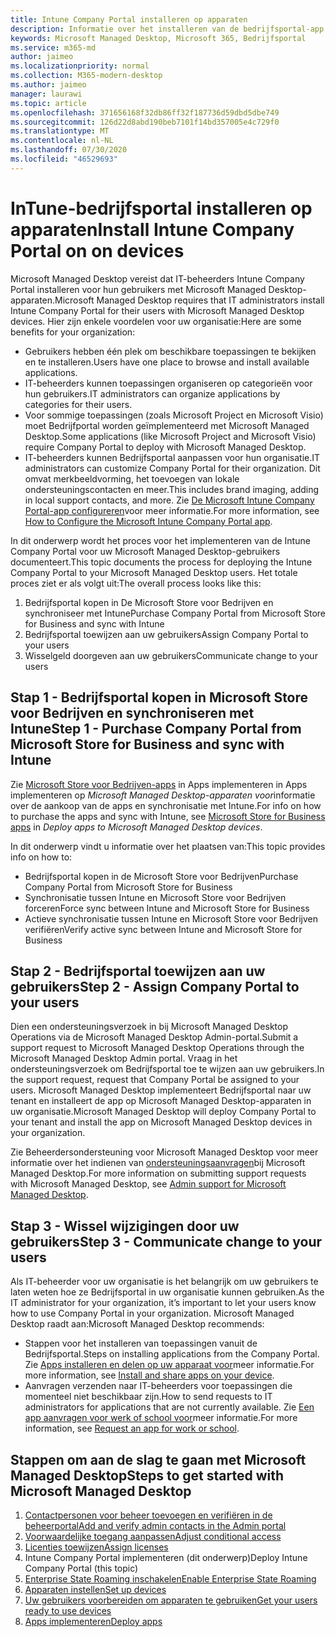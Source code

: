 ```yaml
---
title: Intune Company Portal installeren op apparaten
description: Informatie over het installeren van de bedrijfsportal-app op Microsoft Managed Desktop-apparaten
keywords: Microsoft Managed Desktop, Microsoft 365, Bedrijfsportal
ms.service: m365-md
author: jaimeo
ms.localizationpriority: normal
ms.collection: M365-modern-desktop
ms.author: jaimeo
manager: laurawi
ms.topic: article
ms.openlocfilehash: 371656168f32db86ff32f187736d59dbd5dbe749
ms.sourcegitcommit: 126d22d8abd190beb7101f14bd357005e4c729f0
ms.translationtype: MT
ms.contentlocale: nl-NL
ms.lasthandoff: 07/30/2020
ms.locfileid: "46529693"
---
```

# <a name="install-intune-company-portal-on-on-devices"></a><span data-ttu-id="a671c-104">InTune-bedrijfsportal installeren op apparaten</span><span class="sxs-lookup"><span data-stu-id="a671c-104">Install Intune Company Portal on on devices</span></span>

<span data-ttu-id="a671c-105">Microsoft Managed Desktop vereist dat IT-beheerders Intune Company Portal installeren voor hun gebruikers met Microsoft Managed Desktop-apparaten.</span><span class="sxs-lookup"><span data-stu-id="a671c-105">Microsoft Managed Desktop requires that IT administrators install Intune Company Portal for their users with Microsoft Managed Desktop devices.</span></span> <span data-ttu-id="a671c-106">Hier zijn enkele voordelen voor uw organisatie:</span><span class="sxs-lookup"><span data-stu-id="a671c-106">Here are some benefits for your organization:</span></span>
- <span data-ttu-id="a671c-107">Gebruikers hebben één plek om beschikbare toepassingen te bekijken en te installeren.</span><span class="sxs-lookup"><span data-stu-id="a671c-107">Users have one place to browse and install available applications.</span></span> 
- <span data-ttu-id="a671c-108">IT-beheerders kunnen toepassingen organiseren op categorieën voor hun gebruikers.</span><span class="sxs-lookup"><span data-stu-id="a671c-108">IT administrators can organize applications by categories for their users.</span></span>  
- <span data-ttu-id="a671c-109">Voor sommige toepassingen (zoals Microsoft Project en Microsoft Visio) moet Bedrijfportal worden geïmplementeerd met Microsoft Managed Desktop.</span><span class="sxs-lookup"><span data-stu-id="a671c-109">Some applications (like Microsoft Project and Microsoft Visio) require Company Portal to deploy with Microsoft Managed Desktop.</span></span>
- <span data-ttu-id="a671c-110">IT-beheerders kunnen Bedrijfsportal aanpassen voor hun organisatie.</span><span class="sxs-lookup"><span data-stu-id="a671c-110">IT administrators can customize Company Portal for their organization.</span></span> <span data-ttu-id="a671c-111">Dit omvat merkbeeldvorming, het toevoegen van lokale ondersteuningscontacten en meer.</span><span class="sxs-lookup"><span data-stu-id="a671c-111">This includes brand imaging, adding in local support contacts, and more.</span></span> <span data-ttu-id="a671c-112">Zie [De Microsoft Intune Company Portal-app configureren](https://docs.microsoft.com/intune/company-portal-app)voor meer informatie.</span><span class="sxs-lookup"><span data-stu-id="a671c-112">For more information, see [How to Configure the Microsoft Intune Company Portal app](https://docs.microsoft.com/intune/company-portal-app).</span></span>   

<span data-ttu-id="a671c-113">In dit onderwerp wordt het proces voor het implementeren van de Intune Company Portal voor uw Microsoft Managed Desktop-gebruikers documenteert.</span><span class="sxs-lookup"><span data-stu-id="a671c-113">This topic documents the process for deploying the Intune Company Portal to your Microsoft Managed Desktop users.</span></span> <span data-ttu-id="a671c-114">Het totale proces ziet er als volgt uit:</span><span class="sxs-lookup"><span data-stu-id="a671c-114">The overall process looks like this:</span></span>
1. <span data-ttu-id="a671c-115">Bedrijfsportal kopen in De Microsoft Store voor Bedrijven en synchroniseer met Intune</span><span class="sxs-lookup"><span data-stu-id="a671c-115">Purchase Company Portal from Microsoft Store for Business and sync with Intune</span></span>
2. <span data-ttu-id="a671c-116">Bedrijfsportal toewijzen aan uw gebruikers</span><span class="sxs-lookup"><span data-stu-id="a671c-116">Assign Company Portal to your users</span></span>
3. <span data-ttu-id="a671c-117">Wisselgeld doorgeven aan uw gebruikers</span><span class="sxs-lookup"><span data-stu-id="a671c-117">Communicate change to your users</span></span>

## <a name="step-1---purchase-company-portal-from-microsoft-store-for-business-and-sync-with-intune"></a><span data-ttu-id="a671c-118">Stap 1 - Bedrijfsportal kopen in Microsoft Store voor Bedrijven en synchroniseren met Intune</span><span class="sxs-lookup"><span data-stu-id="a671c-118">Step 1 - Purchase Company Portal from Microsoft Store for Business and sync with Intune</span></span>
<span data-ttu-id="a671c-119">Zie [Microsoft Store voor Bedrijven-apps](deploy-apps.md#msfb-apps) in Apps implementeren in Apps implementeren op *Microsoft Managed Desktop-apparaten voor*informatie over de aankoop van de apps en synchronisatie met Intune.</span><span class="sxs-lookup"><span data-stu-id="a671c-119">For info on how to purchase the apps and sync with Intune, see [Microsoft Store for Business apps](deploy-apps.md#msfb-apps) in *Deploy apps to Microsoft Managed Desktop devices*.</span></span>

<span data-ttu-id="a671c-120">In dit onderwerp vindt u informatie over het plaatsen van:</span><span class="sxs-lookup"><span data-stu-id="a671c-120">This topic provides info on how to:</span></span> 
- <span data-ttu-id="a671c-121">Bedrijfsportal kopen in de Microsoft Store voor Bedrijven</span><span class="sxs-lookup"><span data-stu-id="a671c-121">Purchase Company Portal from Microsoft Store for Business</span></span> 
- <span data-ttu-id="a671c-122">Synchronisatie tussen Intune en Microsoft Store voor Bedrijven forceren</span><span class="sxs-lookup"><span data-stu-id="a671c-122">Force sync between Intune and Microsoft Store for Business</span></span>
- <span data-ttu-id="a671c-123">Actieve synchronisatie tussen Intune en Microsoft Store voor Bedrijven verifiëren</span><span class="sxs-lookup"><span data-stu-id="a671c-123">Verify active sync between Intune and Microsoft Store for Business</span></span> 

## <a name="step-2---assign-company-portal-to-your-users"></a><span data-ttu-id="a671c-124">Stap 2 - Bedrijfsportal toewijzen aan uw gebruikers</span><span class="sxs-lookup"><span data-stu-id="a671c-124">Step 2 - Assign Company Portal to your users</span></span>
<span data-ttu-id="a671c-125">Dien een ondersteuningsverzoek in bij Microsoft Managed Desktop Operations via de Microsoft Managed Desktop Admin-portal.</span><span class="sxs-lookup"><span data-stu-id="a671c-125">Submit a support request to Microsoft Managed Desktop Operations through the Microsoft Managed Desktop Admin portal.</span></span> <span data-ttu-id="a671c-126">Vraag in het ondersteuningsverzoek om Bedrijfsportal toe te wijzen aan uw gebruikers.</span><span class="sxs-lookup"><span data-stu-id="a671c-126">In the support request, request that Company Portal be assigned to your users.</span></span> <span data-ttu-id="a671c-127">Microsoft Managed Desktop implementeert Bedrijfsportal naar uw tenant en installeert de app op Microsoft Managed Desktop-apparaten in uw organisatie.</span><span class="sxs-lookup"><span data-stu-id="a671c-127">Microsoft Managed Desktop will deploy Company Portal to your tenant and install the app on Microsoft Managed Desktop devices in your organization.</span></span>

<span data-ttu-id="a671c-128">Zie Beheerdersondersteuning voor Microsoft Managed Desktop voor meer informatie over het indienen van [ondersteuningsaanvragen](../working-with-managed-desktop/admin-support.md)bij Microsoft Managed Desktop.</span><span class="sxs-lookup"><span data-stu-id="a671c-128">For more information on submitting support requests with Microsoft Managed Desktop, see [Admin support for Microsoft Managed Desktop](../working-with-managed-desktop/admin-support.md).</span></span>

## <a name="step-3---communicate-change-to-your-users"></a><span data-ttu-id="a671c-129">Stap 3 - Wissel wijzigingen door uw gebruikers</span><span class="sxs-lookup"><span data-stu-id="a671c-129">Step 3 - Communicate change to your users</span></span>
<span data-ttu-id="a671c-130">Als IT-beheerder voor uw organisatie is het belangrijk om uw gebruikers te laten weten hoe ze Bedrijfsportal in uw organisatie kunnen gebruiken.</span><span class="sxs-lookup"><span data-stu-id="a671c-130">As the IT administrator for your organization, it’s important to let your users know how to use Company Portal in your organization.</span></span> <span data-ttu-id="a671c-131">Microsoft Managed Desktop raadt aan:</span><span class="sxs-lookup"><span data-stu-id="a671c-131">Microsoft Managed Desktop recommends:</span></span>
- <span data-ttu-id="a671c-132">Stappen voor het installeren van toepassingen vanuit de Bedrijfsportal.</span><span class="sxs-lookup"><span data-stu-id="a671c-132">Steps on installing applications from the Company Portal.</span></span> <span data-ttu-id="a671c-133">Zie [Apps installeren en delen op uw apparaat voor](https://docs.microsoft.com/intune-user-help/install-apps-cpapp-windows)meer informatie.</span><span class="sxs-lookup"><span data-stu-id="a671c-133">For more information, see [Install and share apps on your device](https://docs.microsoft.com/intune-user-help/install-apps-cpapp-windows).</span></span>
- <span data-ttu-id="a671c-134">Aanvragen verzenden naar IT-beheerders voor toepassingen die momenteel niet beschikbaar zijn.</span><span class="sxs-lookup"><span data-stu-id="a671c-134">How to send requests to IT administrators for applications that are not currently available.</span></span> <span data-ttu-id="a671c-135">Zie [Een app aanvragen voor werk of school voor](https://docs.microsoft.com/intune-user-help/install-apps-cpapp-windows#request-an-app-for-work-or-school)meer informatie.</span><span class="sxs-lookup"><span data-stu-id="a671c-135">For more information, see [Request an app for work or school](https://docs.microsoft.com/intune-user-help/install-apps-cpapp-windows#request-an-app-for-work-or-school).</span></span>  

## <a name="steps-to-get-started-with-microsoft-managed-desktop"></a><span data-ttu-id="a671c-136">Stappen om aan de slag te gaan met Microsoft Managed Desktop</span><span class="sxs-lookup"><span data-stu-id="a671c-136">Steps to get started with Microsoft Managed Desktop</span></span>

1. [<span data-ttu-id="a671c-137">Contactpersonen voor beheer toevoegen en verifiëren in de beheerportal</span><span class="sxs-lookup"><span data-stu-id="a671c-137">Add and verify admin contacts in the Admin portal</span></span>](add-admin-contacts.md)
2. [<span data-ttu-id="a671c-138">Voorwaardelijke toegang aanpassen</span><span class="sxs-lookup"><span data-stu-id="a671c-138">Adjust conditional access</span></span>](conditional-access.md)
3. [<span data-ttu-id="a671c-139">Licenties toewijzen</span><span class="sxs-lookup"><span data-stu-id="a671c-139">Assign licenses</span></span>](assign-licenses.md)
4. <span data-ttu-id="a671c-140">Intune Company Portal implementeren (dit onderwerp)</span><span class="sxs-lookup"><span data-stu-id="a671c-140">Deploy Intune Company Portal (this topic)</span></span>
5. [<span data-ttu-id="a671c-141">Enterprise State Roaming inschakelen</span><span class="sxs-lookup"><span data-stu-id="a671c-141">Enable Enterprise State Roaming</span></span>](enterprise-state-roaming.md)
6. [<span data-ttu-id="a671c-142">Apparaten instellen</span><span class="sxs-lookup"><span data-stu-id="a671c-142">Set up devices</span></span>](set-up-devices.md)
7. [<span data-ttu-id="a671c-143">Uw gebruikers voorbereiden om apparaten te gebruiken</span><span class="sxs-lookup"><span data-stu-id="a671c-143">Get your users ready to use devices</span></span>](get-started-devices.md)
8. [<span data-ttu-id="a671c-144">Apps implementeren</span><span class="sxs-lookup"><span data-stu-id="a671c-144">Deploy apps</span></span>](deploy-apps.md)
